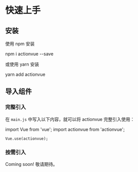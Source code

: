 # 快速上手

## 安装

使用 npm 安装

<Common-CodeBlock>
  <highlight-code slot="codeText" lang="bash">
    npm i actionvue --save
  </highlight-code>
</Common-CodeBlock>


或使用 yarn 安装

<Common-CodeBlock>
  <highlight-code slot="codeText" lang="bash">
    yarn add actionvue
  </highlight-code>
</Common-CodeBlock>

## 导入组件

### 完整引入
在 `main.js` 中写入以下内容，就可以将 actionvue 完整引入使用：

<Common-CodeBlock>
  <highlight-code slot="codeText" lang="javascript">
    import Vue from 'vue';
    import actionvue from 'actionvue';

    Vue.use(actionvue);
  </highlight-code>
</Common-CodeBlock>

### 按需引入

Coming soon! 敬请期待。